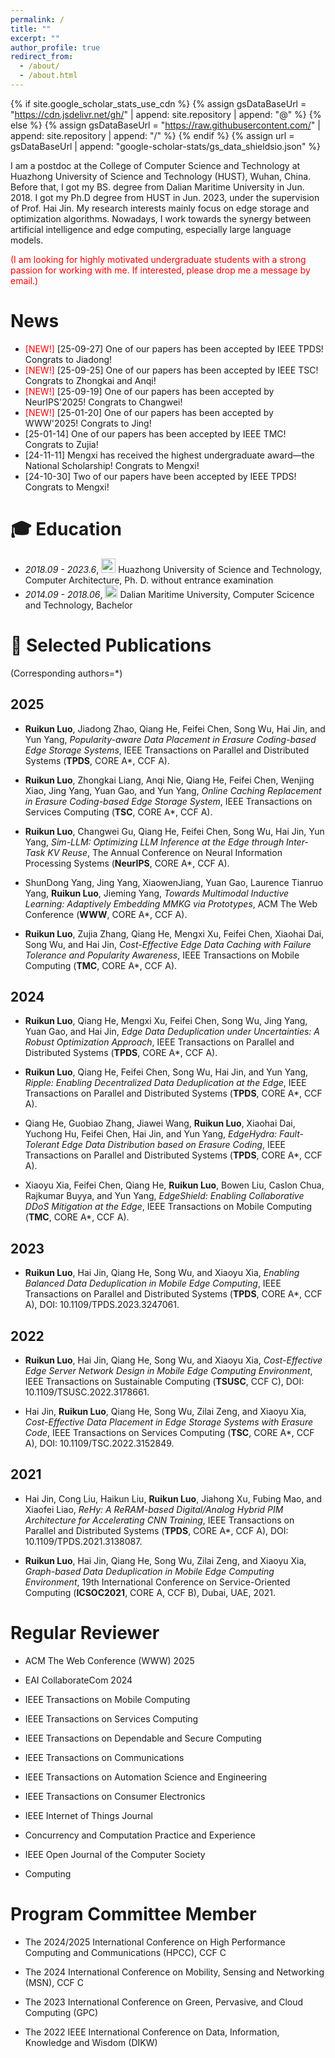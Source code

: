 ```yaml
---
permalink: /
title: ""
excerpt: ""
author_profile: true
redirect_from: 
  - /about/
  - /about.html
---
```


{% if site.google_scholar_stats_use_cdn %}
{% assign gsDataBaseUrl = "https://cdn.jsdelivr.net/gh/" | append: site.repository | append: "@" %}
{% else %}
{% assign gsDataBaseUrl = "https://raw.githubusercontent.com/" | append: site.repository | append: "/" %}
{% endif %}
{% assign url = gsDataBaseUrl | append: "google-scholar-stats/gs_data_shieldsio.json" %}

<span class='anchor' id='about-me'></span>

I am a postdoc at the College of Computer Science and Technology at Huazhong University of Science and Technology (HUST), Wuhan, China. Before that, I got my BS. degree from Dalian Maritime University in Jun. 2018. I got my Ph.D degree from HUST in Jun. 2023, under the supervision of Prof. Hai Jin. My research interests mainly focus on edge storage and optimization algorithms. Nowadays, I work towards the synergy between artificial intelligence and edge computing, especially large language models.

<font color="red">(I am looking for highly motivated undergraduate students with a strong passion for working with me. If interested, please drop me a message by email.)</font>
  
# News
- <font color="red">[NEW!]</font> [25-09-27] One of our papers has been accepted by IEEE TPDS! Congrats to Jiadong!
- <font color="red">[NEW!]</font> [25-09-25] One of our papers has been accepted by IEEE TSC! Congrats to Zhongkai and Anqi!
- <font color="red">[NEW!]</font> [25-09-19] One of our papers has been accepted by NeurIPS'2025! Congrats to Changwei!
- <font color="red">[NEW!]</font> [25-01-20] One of our papers has been accepted by WWW'2025! Congrats to Jing!
-  [25-01-14] One of our papers has been accepted by IEEE TMC! Congrats to Zujia!
-  [24-11-11] Mengxi has received the highest undergraduate award—the National Scholarship! Congrats to Mengxi!
-  [24-10-30] Two of our papers have been accepted by IEEE TPDS! Congrats to Mengxi!

<span class='anchor' id='-xl'></span>

# 🎓 Education
- *2018.09 - 2023.6*, <a href="https://www.hust.edu.cn/"><img class="svg" src="/images/HUST_logo.svg" width="23pt"></a> Huazhong University of Science and Technology, Computer Architecture,  Ph. D. without entrance examination 
- *2014.09 - 2018.06*, <a href="https://www.dlmu.edu.cn/"><img class="svg" src="/images/DMU_logo.svg" width="20pt"></a> Dalian Maritime University, Computer Scicence and Technology, Bachelor
 
<span class='anchor' id='-lwzl'></span>

# 📝 Selected Publications
(Corresponding authors=*)

## 2025
- **Ruikun Luo**, Jiadong Zhao, Qiang He, Feifei Chen, Song Wu, Hai Jin, and Yun Yang, _Popularity-aware Data Placement in Erasure Coding-based Edge Storage Systems_, IEEE Transactions on Parallel and Distributed Systems (**TPDS**, CORE A*, CCF A).

- **Ruikun Luo**, Zhongkai Liang, Anqi Nie, Qiang He, Feifei Chen, Wenjing Xiao, Jing Yang, Yuan Gao, and Yun Yang, _Online Caching Replacement in Erasure Coding-based Edge Storage System_, IEEE Transactions on Services Computing (**TSC**, CORE A*, CCF A).

- **Ruikun Luo**, Changwei Gu, Qiang He, Feifei Chen, Song Wu, Hai Jin, Yun Yang, _Sim-LLM: Optimizing LLM Inference at the Edge through Inter-Task KV Reuse_, The Annual Conference on Neural Information Processing Systems (**NeurIPS**, CORE A*, CCF A).

- ShunDong Yang, Jing Yang, XiaowenJiang, Yuan Gao, Laurence Tianruo Yang, **Ruikun Luo**, Jieming Yang, _Towards Multimodal Inductive Learning: Adaptively Embedding MMKG via Prototypes_, ACM The Web Conference (**WWW**, CORE A*, CCF A).
  
- **Ruikun Luo**, Zujia Zhang, Qiang He, Mengxi Xu, Feifei Chen, Xiaohai Dai, Song Wu, and Hai Jin, _Cost-Effective Edge Data Caching with Failure Tolerance and Popularity Awareness_, IEEE Transactions on Mobile Computing (**TMC**, CORE A*, CCF A).
  
## 2024

- **Ruikun Luo**, Qiang He, Mengxi Xu, Feifei Chen, Song Wu, Jing Yang, Yuan Gao, and Hai Jin, _Edge Data Deduplication under Uncertainties: A Robust Optimization Approach_, IEEE Transactions on Parallel and Distributed Systems (**TPDS**, CORE A*, CCF A).

- **Ruikun Luo**, Qiang He, Feifei Chen, Song Wu, Hai Jin, and Yun Yang, _Ripple: Enabling Decentralized Data Deduplication at the Edge_, IEEE Transactions on Parallel and Distributed Systems (**TPDS**, CORE A*, CCF A).

- Qiang He, Guobiao Zhang, Jiawei Wang, **Ruikun Luo**, Xiaohai Dai, Yuchong Hu, Feifei Chen, Hai Jin, and Yun Yang, _EdgeHydra: Fault-Tolerant Edge Data Distribution based on Erasure Coding_, IEEE Transactions on Parallel and Distributed Systems (**TPDS**, CORE A*, CCF A).

- Xiaoyu Xia, Feifei Chen, Qiang He, **Ruikun Luo**, Bowen Liu, Caslon Chua, Rajkumar Buyya, and Yun Yang, _EdgeShield: Enabling Collaborative DDoS Mitigation at the Edge_, IEEE Transactions on Mobile Computing (**TMC**, CORE A*, CCF A).

## 2023

- **Ruikun Luo**, Hai Jin, Qiang He, Song Wu, and Xiaoyu Xia, _Enabling Balanced Data Deduplication in Mobile Edge Computing_, IEEE Transactions on Parallel and Distributed Systems (**TPDS**, CORE A*, CCF A), DOI: 10.1109/TPDS.2023.3247061.

## 2022

- **Ruikun Luo**, Hai Jin, Qiang He, Song Wu, and Xiaoyu Xia, _Cost-Effective Edge Server Network Design in Mobile Edge Computing Environment_, IEEE Transactions on Sustainable Computing (**TSUSC**, CCF C), DOI: 10.1109/TSUSC.2022.3178661.

- Hai Jin, **Ruikun Luo**, Qiang He, Song Wu, Zilai Zeng, and Xiaoyu Xia, _Cost-Effective Data Placement in Edge Storage Systems with Erasure Code_, IEEE Transactions on Services Computing (**TSC**, CORE A*, CCF A), DOI: 10.1109/TSC.2022.3152849.

## 2021

- Hai Jin, Cong Liu, Haikun Liu, **Ruikun Luo**, Jiahong Xu, Fubing Mao, and Xiaofei Liao, _ReHy: A ReRAM-based Digital/Analog Hybrid PIM Architecture for Accelerating CNN Training_, IEEE Transactions on Parallel and Distributed Systems (**TPDS**, CORE A*, CCF A), DOI: 10.1109/TPDS.2021.3138087.

- **Ruikun Luo**, Hai Jin, Qiang He, Song Wu, Zilai Zeng, and Xiaoyu Xia, _Graph-based Data Deduplication in Mobile Edge Computing Environment_, 19th International Conference on Service-Oriented Computing (**ICSOC2021**, CORE A, CCF B), Dubai, UAE, 2021. 

<span class='anchor' id='-ryjx'></span>

# Regular Reviewer

- ACM The Web Conference (WWW) 2025
  
- EAI CollaborateCom 2024

- IEEE Transactions on Mobile Computing

- IEEE Transactions on Services Computing

- IEEE Transactions on Dependable and Secure Computing

- IEEE Transactions on Communications

- IEEE Transactions on Automation Science and Engineering

- IEEE Transactions on Consumer Electronics 

- IEEE Internet of Things Journal

- Concurrency and Computation Practice and Experience

- IEEE Open Journal of the Computer Society

- Computing
 
# Program Committee Member
- The 2024/2025 International Conference on High Performance Computing and Communications (HPCC), CCF C

- The 2024 International Conference on Mobility, Sensing and Networking (MSN), CCF C

- The 2023 International Conference on Green, Pervasive, and Cloud Computing (GPC)

- The 2022 IEEE International Conference on Data, Information, Knowledge and Wisdom (DIKW)

<!--# 🏅 Awards
- *2018.11* 获得 第十四届“挑战杯”全国大学生课外学术科技作品竞赛 `一等奖`  
- *2015.06* 获得 第十三届“挑战杯”四川大学生课外学术科技作品竞赛 `一等奖` [[新闻]](https://www.sc.gov.cn/10462/10778/10876/2015/7/1/10341562.shtml)  
- *2014.12* 获得 第四届全国大学生工程训练综合能力竞赛（四川赛区） `一等奖`  
-->









